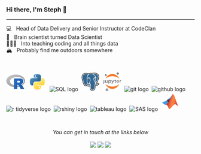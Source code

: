 ### Hi there, I'm Steph 👋

---

💻 &nbsp; Head of Data Delivery and Senior Instructor at CodeClan<br>
🧠 &nbsp; Brain scientist turned Data Scientist<br>
👩🏻‍🏫 &nbsp; Into teaching coding and all things data<br>
🏔 &nbsp; Probably find me outdoors somewhere<br>

<br>

<img src="https://github.com/devicons/devicon/blob/master/icons/r/r-original.svg" alt="R logo" width="50" height="50"/>&nbsp; <img src="https://github.com/devicons/devicon/blob/master/icons/python/python-original.svg" alt="python logo" width="50" height="50"/>&nbsp; <img src="https://github.com/stephanieboyle/data_icons/blob/master/icons/SQL/sql-file.svg" alt="SQL logo" width="50" height="50"/>&nbsp; <img src="https://github.com/devicons/devicon/blob/master/icons/postgresql/postgresql-original.svg" alt="postgres logo" width="50" height="50"/>&nbsp; <img src="https://github.com/devicons/devicon/blob/master/icons/jupyter/jupyter-original-wordmark.svg" alt="jupyter logo" width="50" height="50"/>&nbsp; <img src="https://github.com/stephanieboyle/data_icons/blob/master/icons/git/git-logo-small.png" alt="git logo" width="50" height="50"/>&nbsp; <img src="https://github.com/stephanieboyle/data_icons/blob/master/icons/github/octocat.png" alt="github logo" width="50" height="50"/>&nbsp; <img src="https://github.com/stephanieboyle/data_icons/blob/master/icons/r/tidyverse/tidyverse-logo.png" alt="r tidyverse logo" width="50" height="50"/>&nbsp; <img src="https://github.com/stephanieboyle/data_icons/blob/master/icons/r/rshiny/rshiny-logo.png" alt="rshiny logo" width="50" height="50"/>&nbsp; <img src="https://github.com/stephanieboyle/data_icons/blob/master/icons/tableau/tableau-logo.svg" alt="tableau logo" width="50" height="50"/>&nbsp; <img src="https://github.com/stephanieboyle/data_icons/blob/master/icons/SAS/sas-logo.svg" alt="SAS logo" width="50" height="50"/> &nbsp;<img src="https://github.com/devicons/devicon/blob/master/icons/matlab/matlab-original.svg" alt="matlab logo" width="50" height="50"/>
</center>

<br>

  <p align="center">
    <i>You can get in touch at the links below</i><br><br>
    <a href="https://twitter.com/_stephanieboyle" alt="Twitter logo"><img src="https://github.com/stephanieboyle/data_icons/blob/master/icons/social_icons/twitter-line-green.svg"></a>
    <a href="https://www.linkedin.com/in/stephanieboyle9/" alt="Linkedin-logo"><img src="https://github.com/stephanieboyle/data_icons/blob/master/icons/social_icons/linkedin-box-line.svg"></a>
    <a href="mailto:stephanie.boyle@codeclan.com" alt="Contact me"><img src="https://github.com/stephanieboyle/data_icons/blob/master/icons/social_icons/mail-line.svg"></a>
  </p>



